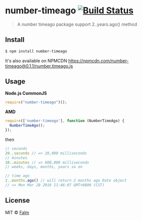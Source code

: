# number-timeago [![Build Status](https://travis-ci.org/falm/number-timeago.svg?branch=master)](https://travis-ci.org/falm/number-timeago)
> A number timeago package support 2..years.ago() method

## Install
```bash
$ npm install number-timeago
```
It's also available on NPMCDN https://npmcdn.com/number-timeago@0.1.1/number.timeago.js

## Usage
**Node.js CommonJS**
```js
require("number-timeago")();
```
**AMD**
```js
require(['number-timeago'], function (NumberTimeAgo) {
  NumberTimeAgo();
});  
```
then

```js
// seconds
20..seconds // => 20,000 milliseconds
// minutes
10..minutes // => 600,000 milliseconds
// weeks, days, months, years so on

// time ago
2..months.ago() // will return 2 months ago Date object
// => Mon Mar 28 2016 11:46:07 GMT+0800 (CST)
```

## License

MIT © [Falm](https://github.com/falm)
